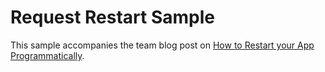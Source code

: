 # Request Restart Sample
This sample accompanies the team blog post on [How to Restart your App Programmatically](https://blogs.windows.com/buildingapps/2017/07/28/restart-app-programmatically/).
